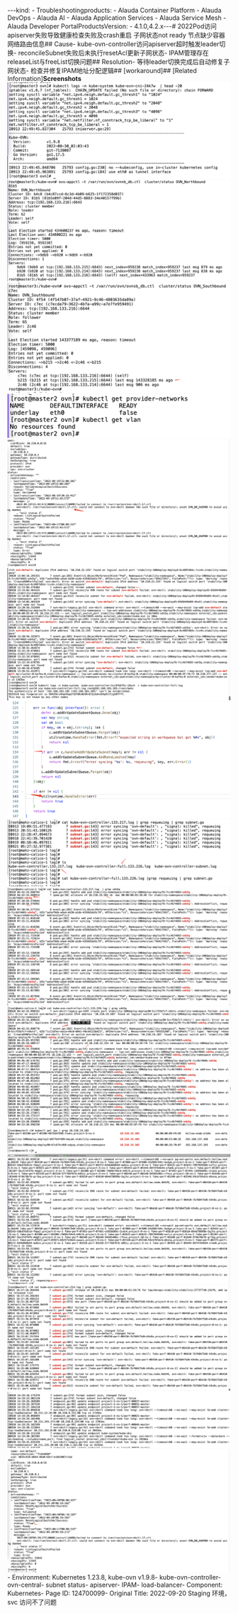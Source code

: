---kind:   - Troubleshootingproducts:    - Alauda Container Platform   - Alauda DevOps   - Alauda AI   - Alauda Application Services   - Alauda Service Mesh   - Alauda Developer PortalProductsVersion:   - 4.1.0,4.2.x---<!-- A type of document that involves encountering a fault, diag...it, performing root cause analysis, and providing solutions. --># 2022Pod访问apiserver失败导致健康检查失败及crash重启 子网状态not ready 节点缺少容器网络路由信息## Cause- kube-ovn-controller访问apiserver超时触发leader切换- reconcileSubnet失败后未执行resetAcl更新子网状态- IPAM管理存在releaseList与freeList切换问题## Resolution- 等待leader切换完成后自动修复子网状态- 检查并修复IPAM地址分配逻辑## [workaround]## [Related Information]**Screenshots**![](assets/2022-09-20-staging-huan-jing-svc-fang-wen-bu-liao-wen-ti/image2022-9-21_11-2-12.png)![](assets/2022-09-20-staging-huan-jing-svc-fang-wen-bu-liao-wen-ti/image2022-9-21_10-22-28.png)![](assets/2022-09-20-staging-huan-jing-svc-fang-wen-bu-liao-wen-ti/image2022-9-21_10-22-38.png)![](assets/2022-09-20-staging-huan-jing-svc-fang-wen-bu-liao-wen-ti/image2022-9-21_10-26-47.png)![](assets/2022-09-20-staging-huan-jing-svc-fang-wen-bu-liao-wen-ti/image2022-9-21_10-28-58.png)![](assets/2022-09-20-staging-huan-jing-svc-fang-wen-bu-liao-wen-ti/image2022-9-21_10-30-6.png)![](assets/2022-09-20-staging-huan-jing-svc-fang-wen-bu-liao-wen-ti/image2022-9-21_10-57-45.png)![](assets/2022-09-20-staging-huan-jing-svc-fang-wen-bu-liao-wen-ti/image2022-9-21_10-57-0.png)![](assets/2022-09-20-staging-huan-jing-svc-fang-wen-bu-liao-wen-ti/image2022-9-21_11-13-55.png)![](assets/2022-09-20-staging-huan-jing-svc-fang-wen-bu-liao-wen-ti/image2022-9-21_11-10-57.png)![](assets/2022-09-20-staging-huan-jing-svc-fang-wen-bu-liao-wen-ti/image2022-9-21_11-18-59.png)![](assets/2022-09-20-staging-huan-jing-svc-fang-wen-bu-liao-wen-ti/image2022-9-21_16-57-33.png)![](assets/2022-09-20-staging-huan-jing-svc-fang-wen-bu-liao-wen-ti/image2022-9-21_17-31-14.png)![](assets/2022-09-20-staging-huan-jing-svc-fang-wen-bu-liao-wen-ti/image2022-9-21_11-3-29.png)![](assets/2022-09-20-staging-huan-jing-svc-fang-wen-bu-liao-wen-ti/image2022-9-21_11-3-41.png)- Environment: Kubernetes 1.23.8, kube-ovn v1.9.8- kube-ovn-controller- ovn-central- subnet status- apiserver- IPAM- load-balancer- Component: Kubernetes- Page ID: 124700099- Original Title: 2022-09-20 Staging 环境，svc 访问不了问题